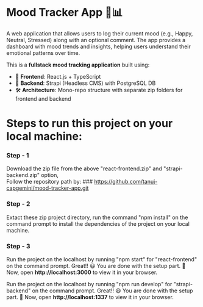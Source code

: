 # Mood Tracker App 🧠📊
A web application that allows users to log their current mood (e.g., Happy, Neutral, Stressed) along with an optional comment. The app provides a dashboard with mood trends and insights, helping users understand their emotional patterns over time.

This is a **fullstack mood tracking application** built using:

- 🧩 **Frontend**: React.js + TypeScript
- 🔧 **Backend**: Strapi (Headless CMS) with PostgreSQL DB
- 🛠️ **Architecture**: Mono-repo structure with separate zip folders for frontend and backend

# Steps to run this project on your local machine:

### Step - 1
Download the zip file from the above "react-frontend.zip" and "strapi-backend.zip" option, \
Follow the repository path by: ### https://github.com/tanuj-capgemini/mood-tracker-app.git

### Step - 2
Extact these zip project directory, run the command "npm install" on the command prompt to install the dependencies of the project on your local machine.

### Step - 3
Run the project on the localhost by running "npm start" for "react-frontend" on the command prompt.
Great!! 😃 You are done with the setup part. 🚀
Now, open **http://localhost:3000** to view it in your browser.

Run the project on the localhost by running "npm run develop" for "strapi-backend" on the command prompt.
Great!! 😃 You are done with the setup part. 🚀
Now, open **http://localhost:1337** to view it in your browser.

